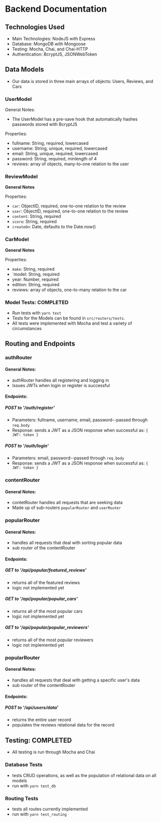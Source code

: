 # Backend Documentation

## Technologies Used
 - Main Technologies: NodeJS with Express
 - Database: MongoDB with Mongoose
 - Testing: Mocha, Chai, and Chai-HTTP
 - Authentication: BcryptJS, JSONWebToken

## Data Models
- Our data is stored in three main arrays of objects: Users, Reviews, and Cars

### UserModel
General Notes:
- The UserModel has a pre-save hook that automatically hashes passwords stored with BcryptJS

Properties:
- fullname: String, required, lowercased
- username: String, unique, required, lowercased
- email: String, unique, required, lowercased
- password: String, required, minlength of 4
- reviews: array of objects, many-to-one relation to the user

### ReviewModel
__General Notes__

Properties:
- `car`: ObjectID, required, one-to-one relation to the review
- `user`: ObjectID, required, one-to-one relation to the review
- `content`: String, required
- `score`: String, required
- `createOn`: Date, defaults to the Date.now()

### CarModel
__General Notes__

Properties:
- `make`: String, required
- `model: String, required
- year: Number, required
- edition: String, required
- reviews: array of objects, one-to-many relation to the car


### Model Tests: COMPLETED
- Run tests with `yarn test`
- Tests for the Models can be found in `src/routers/tests`.
- All tests were implemented with Mocha and test a variety of circumstances

## Routing and Endpoints

### authRouter
#### General Notes:
- authRouter handles all registering and logging in
- Issues JWTs when login or register is successful

#### Endpoints:
##### POST to '/auth/register'
- Parameters: fullname, username, email, password--passed through `req.body`
- Response: sends a JWT as a JSON response when successful as: `{ JWT: token }`

##### POST to '/auth/login'
- Parameters: email, password--passed through `req.body`
- Response: sends a JWT as a JSON response when successful as: `{ JWT: token }`

### contentRouter
#### General Notes:
- contetRouter handles all requests that are seeking data
- Made up of sub-routers `popularRouter` and `userRouter`

### popularRouter
#### General Notes:
- handles all requests that deal with sorting popular data
- sub router of the contentRouter

#### Endpoints:
##### GET to '/api/popular/featured_reviews'
- returns all of the featured reviews
- logic not implemented yet

##### GET to '/api/popular/popular_cars'
- returns all of the most popular cars
- logic not implemented yet

##### GET to '/api/popular/popular_reviewers'
- returns all of the most popular reviewers
- logic not implemented yet

### popularRouter
#### General Notes:
- handles all requests that deal with getting a specific user's data
- sub router of the contentRouter

#### Endpoints:
##### POST to '/api/users/data'
- returns the entire user record
- populates the reviews relational data for the record

## Testing: COMPLETED
- All testing is run through Mocha and Chai

### Database Tests
- tests CRUD operations, as well as the population of relational data on all models
- run with `yarn test_db`

### Routing Tests
- tests all routes currently implemented
- run with `yarn test_routing`